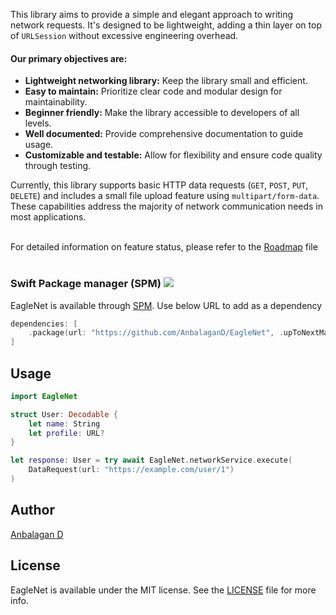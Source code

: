 This library aims to provide a simple and elegant approach to writing network requests. It's designed to be lightweight, adding a thin layer on top of `URLSession` without excessive engineering overhead. 

#### Our primary objectives are:

- **Lightweight networking library:** Keep the library small and efficient.
- **Easy to maintain:** Prioritize clear code and modular design for maintainability.
- **Beginner friendly:** Make the library accessible to developers of all levels.
- **Well documented:** Provide comprehensive documentation to guide usage.
- **Customizable and testable:** Allow for flexibility and ensure code quality through testing.


Currently, this library supports basic HTTP data requests (`GET`, `POST`, `PUT`, `DELETE`) and includes a small file upload feature using `multipart/form-data`. These capabilities address the majority of network communication needs in most applications.<br><br>


For detailed information on feature status, please refer to the [Roadmap](https://github.com/AnbalaganD/EagleNet/wiki/Roadmap) file
<br><br>

### Swift Package manager (SPM) [![](https://img.shields.io/endpoint?url=https%3A%2F%2Fswiftpackageindex.com%2Fapi%2Fpackages%2FAnbalaganD%2FEagleNet%2Fbadge%3Ftype%3Dswift-versions)](https://swiftpackageindex.com/AnbalaganD/EagleNet)

EagleNet is available through [SPM](https://github.com/AnbalaganD/EagleNet). Use below URL to add as a dependency

```swift
dependencies: [
    .package(url: "https://github.com/AnbalaganD/EagleNet", .upToNextMajor(from: "1.0.0"))
]
```

## Usage
```swift
import EagleNet

struct User: Decodable {
    let name: String
    let profile: URL?
}

let response: User = try await EagleNet.networkService.execute(
    DataRequest(url: "https://example.com/user/1")
)

```

## Author

[Anbalagan D](mailto:anbu94p@gmail.com)

## License

EagleNet is available under the MIT license. See the [LICENSE](LICENSE) file for more info.

